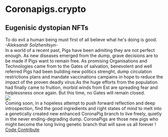 # Coronapigs.crypto
<html>
            <h2>Eugenisic dystopian NFTs</h2>
            <div class="grid-container">
              <div class="grid-item"></div>
              <div class="grid-item"></div>
              <div class="grid-item">
                <object id="citation"
                width="200"
                height="100">
                  <div class="ex1">To do evil a human being must first of all believe what he's doing is good.</div>
                  <div class="ex2"><i>-Aleksandr Solzhenitsyn-</i></div>
                </object>
              </div>
            </div>
          <div class="p";>In a world of a recent past, Pigs have been admiting they are not perfect enough. As new diseases emerged from the dump, grave decisions are to be made if Pigs want to remain free. As promising Organisations and Technologies came from to the Gates of salvation, benevolent and well referred Pigs had been building new politics strenght, dump circulation restrictions plans and mandate vaccinations campains in hope to reduce the impact of the proven deadly virus.As the huge efforts from the population had finally came to fruition, morbid winds from Est are spreading fear and helplessness once again. But this time, no Gates will remain closed.
          </div>
          <div class="grid-container1">
            <div class="grid-item"></div>
            <div class="grid-item">
              <img src="https://i.imgur.com/QCbGxQMt.jpg"/>
            <div class="grid-item"></div>
          </div>
          </div>
          <div class="p">Coming soon, in a hopeless attempt to push forward reflection and deep introspection, find the good ingredients and right states of mind to melt into a genetically created new enhanced CoronaPig branch to live freely, quietly in the never ending-degrading dump. CoronaPigs are those new pigs who might become the long living genetic branch that will save us all forever !
          </div>
        <div class="h4";><a href="https://github.com/Dours-d/coronapigs.crypto">Code Contribute</a>
   </body>
</html>

